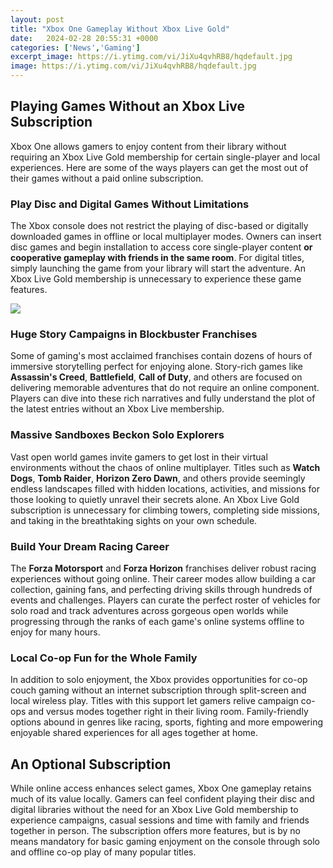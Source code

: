 ```yaml
---
layout: post
title: "Xbox One Gameplay Without Xbox Live Gold"
date:   2024-02-28 20:55:31 +0000
categories: ['News','Gaming']
excerpt_image: https://i.ytimg.com/vi/JiXu4qvhRB8/hqdefault.jpg
image: https://i.ytimg.com/vi/JiXu4qvhRB8/hqdefault.jpg
---
```


## Playing Games Without an Xbox Live Subscription
Xbox One allows gamers to enjoy content from their library without requiring an Xbox Live Gold membership for certain single-player and local experiences. Here are some of the ways players can get the most out of their games without a paid online subscription.
### **Play Disc and Digital Games Without Limitations**
The Xbox console does not restrict the playing of disc-based or digitally downloaded games in offline or local multiplayer modes. Owners can insert disc games and begin installation to access core single-player content **or cooperative gameplay with friends in the same room**. For digital titles, simply launching the game from your library will start the adventure. An Xbox Live Gold membership is unnecessary to experience these game features.

![](https://i.ytimg.com/vi/JiXu4qvhRB8/hqdefault.jpg)
### **Huge Story Campaigns in Blockbuster Franchises** 
Some of gaming's most acclaimed franchises contain dozens of hours of immersive storytelling perfect for enjoying alone. Story-rich games like **Assassin's Creed**, **Battlefield**, **Call of Duty**, and others are focused on delivering memorable adventures that do not require an online component. Players can dive into these rich narratives and fully understand the plot of the latest entries without an Xbox Live membership.
### **Massive Sandboxes Beckon Solo Explorers**
Vast open world games invite gamers to get lost in their virtual environments without the chaos of online multiplayer. Titles such as **Watch Dogs**, **Tomb Raider**, **Horizon Zero Dawn**, and others provide seemingly endless landscapes filled with hidden locations, activities, and missions for those looking to quietly unravel their secrets alone. An Xbox Live Gold subscription is unnecessary for climbing towers, completing side missions, and taking in the breathtaking sights on your own schedule.
### **Build Your Dream Racing Career** 
The **Forza Motorsport** and **Forza Horizon** franchises deliver robust racing experiences without going online. Their career modes allow building a car collection, gaining fans, and perfecting driving skills through hundreds of events and challenges. Players can curate the perfect roster of vehicles for solo road and track adventures across gorgeous open worlds while progressing through the ranks of each game's online systems offline to enjoy for many hours.
### **Local Co-op Fun for the Whole Family**
In addition to solo enjoyment, the Xbox provides opportunities for co-op couch gaming without an internet subscription through split-screen and local wireless play. Titles with this support let gamers relive campaign co-ops and versus modes together right in their living room. Family-friendly options abound in genres like racing, sports, fighting and more empowering enjoyable shared experiences for all ages together at home.
## An Optional Subscription 
While online access enhances select games, Xbox One gameplay retains much of its value locally. Gamers can feel confident playing their disc and digital libraries without the need for an Xbox Live Gold membership to experience campaigns, casual sessions and time with family and friends together in person. The subscription offers more features, but is by no means mandatory for basic gaming enjoyment on the console through solo and offline co-op play of many popular titles.